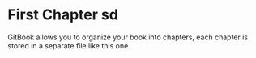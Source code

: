 # First Chapter sd

GitBook allows you to organize your book into chapters, each chapter is stored in a separate file like this one.

